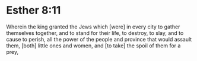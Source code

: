 # Esther 8:11

Wherein the king granted the Jews which [were] in every city to gather themselves together, and to stand for their life, to destroy, to slay, and to cause to perish, all the power of the people and province that would assault them, [both] little ones and women, and [to take] the spoil of them for a prey,